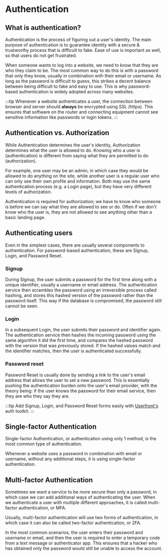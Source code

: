 # Authentication

## What is authentication?

Authentication is the process of figuring out a user's identity. The main purpose of authentication is to guarantee identity with a secure & trustworthy process that is difficult to fake. Ease of use is important as well, so that users do not get frustrated.

When someone wants to log into a website, we need to know that they are who they claim to be. The most common way to do this is with a password that only they know, usually in combination with their email or username. As long as the password is difficult to guess, this strikes a decent balance between being difficult to fake and easy to use. This is why password-based authentication is widely adopted across many websites.

:::tip
Whenever a website authenticates a user, the connection between browser and server should **always** be encrypted using SSL (https). This ensures that software on the router and connecting equipment cannot see sensitive information like passwords or login tokens.
:::

## Authentication vs. Authorization

While Authentication determines the user's identity, Authorization determines what the user is allowed to do. Knowing who a user is (authentication) is different from saying what they are permitted to do (authorization).

For example, one user may be an admin, in which case they would be allowed to do anything on the site, while another user is a regular user who can only see their own profile and information. Both may use the same authentication process (e.g. a Login page), but they have very different levels of authorization.

Authentication is required for authorization; we have to know who someone is before we can say what they are allowed to see or do. Often if we don't know who the user is, they are not allowed to see anything other than a basic landing page.

## Authenticating users

Even in the simplest cases, there are usually several components to authentication. For password-based authentication, these are Signup, Login, and Password Reset.

### Signup

During Signup, the user submits a password for the first time along with a unique identifier, usually a username or email address. The authentication service then scrambles the password using an irreversible process called hashing, and stores this hashed version of the password rather than the password itself. This way if the database is compromised, the password still cannot be seen.

### Login

In a subsequent Login, the user submits their password and identifier again. The authentication service then hashes the incoming password using the same algorithm it did the first time, and compares the hashed password with the version that was previously stored. If the hashed values match and the identifier matches, then the user is authenticated successfully.

### Password reset

Password Reset is usually done by sending a link to the user's email address that allows the user to set a new password. This is essentially pushing the authentication burden onto the user's email provider, with the theory being: if the user knows the password for their email service, then they are who they say they are.

:::tip
Add Signup, Login, and Password Reset forms easily with [Userfront's](https://userfront.com) auth toolkit.
:::

## Single-factor Authentication

Single-factor Authentication, or authentication using only 1 method, is the most common type of authentication.

Whenever a website uses a password in combination with email or username, without any additional steps, it is using single-factor authentication.

## Multi-factor Authentication

Sometimes we want a service to be more secure than only a password, in which case we can add additional ways of authenticating the user. When we authenticate a user with multiple different approaches, it is called multi-factor authentication, or MFA.

Usually, multi-factor authentication will use two forms of authentication, in which case it can also be called two-factor authentication, or 2FA.

In the most common scenarios, the user enters their password and username or email, and then the user is required to enter a temporary code from a text message or authenticator app. This ensures that a hacker who has obtained only the password would still be unable to access the account.
